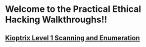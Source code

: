 # Welcome to the Practical Ethical Hacking Walkthroughs!!





## [Kioptrix Level 1 Scanning and Enumeration](https://vandanarach.github.io/TCM-Courses/PracticalEthicalHacking/KioptrixLevel1_ScanningNEnum.html)

 
